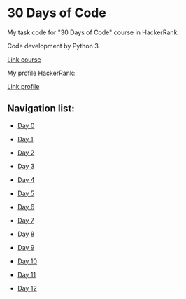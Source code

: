 # 30 Days of Code

My task code for "30 Days of Code" course in HackerRank.

Code development by Python 3.

[Link course](https://www.hackerrank.com/domains/tutorials/30-days-of-code "HackerRank 30 Days of Code")

My profile HackerRank:

[Link profile](https://www.hackerrank.com/zilich08 "HackerRank profile")

## Navigation list:

* [Day 0](/Day0/README.md "Day 0")

* [Day 1](/Day1/README.md "Day 1")

* [Day 2](/Day2/README.md "Day 2")

* [Day 3](/Day3/README.md "Day 3")

* [Day 4](/Day4/README.md "Day 4")

* [Day 5](/Day5/README.md "Day 5")

* [Day 6](/Day6/README.md "Day 6")

* [Day 7](/Day7/README.md "Day 7")

* [Day 8](/Day8/README.md "Day 8")

* [Day 9](/Day9/README.md "Day 9")

* [Day 10](/Day10/README.md "Day 10")

* [Day 11](/Day11/README.md "Day 11")

* [Day 12](/Day12/README.md "Day 12")